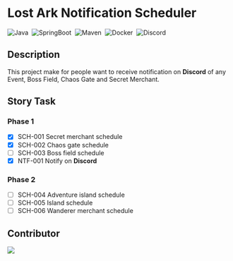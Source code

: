 # Lost Ark Notification Scheduler

![Java](https://img.shields.io/badge/Java-E32C2E?logo=Java&style=flat&logoColor=ffffff)&nbsp;
![SpringBoot](https://img.shields.io/badge/Spring_Boot-6DB33F?&style=flat&logo=spring&logoColor=F7F7F7)&nbsp;
![Maven](https://shields.io/badge/Maven-c71a36?style=flat&logo=apache-maven&logoColor=F7F7F7)&nbsp;
![Docker](https://img.shields.io/badge/Docker-2496ED?&style=flat&logo=docker&logoColor=ffffff)&nbsp;
![Discord](https://img.shields.io/badge/Discord-5662f6?logo=Discord&style=flat&logoColor=ffffff)&nbsp;

## Description

This project make for people want to receive notification on **Discord** of any Event, Boss Field, Chaos Gate and Secret Merchant.

## Story Task

### Phase 1
- [x] SCH-001 Secret merchant schedule
- [x] SCH-002 Chaos gate schedule
- [ ] SCH-003 Boss field schedule
- [x] NTF-001 Notify on **Discord**

### Phase 2
- [ ] SCH-004 Adventure island schedule
- [ ] SCH-005 Island schedule
- [ ] SCH-006 Wanderer merchant schedule

## Contributor

[![](https://img.shields.io/badge/Harin3Bone-181717?style=flat&logo=github&logoColor=ffffff)](https://github.com/Harin3Bone)